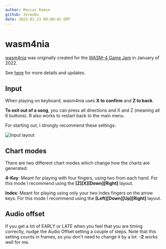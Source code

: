 ```yaml
---
author: Marcus Ramse
github: JerwuQu
date: 2022-01-23 00:00:42 GMT
---
```


# wasm4nia

[wasm4nia](https://ramse.se/wasm4nia) was originally created for the [WASM-4 Game Jam](https://itch.io/jam/wasm4) in January of 2022.

See [here](https://ramse.se/wasm4nia) for more details and updates.

## Input

When playing on keyboard, wasm4nia uses **X to confirm** and **Z to back**.

**To exit out of a song**, you can press all directions and X and Z (meaning all 6 buttons). R also works to restart back to the main menu.

For starting out, I strongly recommend these settings:

![Input layout](https://i.imgur.com/4TIakCz.png)

## Chart modes

There are two different chart modes which change how the charts are generated:

**4-Key**: Meant for playing with four fingers, using two from each hand. For this mode I recommend using the **[Z][X][Down][Right]** layout.

**Index**: Meant for playing using only your two index fingers on the arrow keys. For this mode I recommend using the **[Left][Down][Up][Right]** layout.

## Audio offset

If you get a lot of EARLY or LATE when you feel that you are timing correctly, nudge the Audio Offset setting a couple of steps.
Note that this setting counts in frames, so you don't need to change it by a lot. **-2** works well for me.
